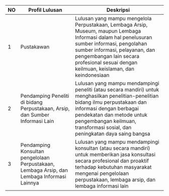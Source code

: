 | NO | Profil Lulusan | Deskripsi |
| ----------- | ----------- | ----------- |
| 1 | Pustakawan | Lulusan yang mampu mengelola Perpustakaan, Lembaga Arsip, Museum, maupun Lembaga Informasi dalam hal penelusuran sumber informasi, pengolahan sumber informasi, pelayanan, dan pengembangan lain secara profesional sesuai dengan keilmuan, keislaman, dan keindonesiaan |
| 2 | Pendamping Peneliti di bidang Perpustakaan, Arsip, dan Sumber Informasi Lain | Lulusan yang mampu mendampingi peneliti (atau secara mandiri) untuk menghasilkan penelitian-penelitian bidang ilmu perpustakaan dan informasi dengan berbagai pendekatan dan metode untuk pengembangan keilmuan, transformasi sosial, dan peningkatan daya saing bangsa |
| 3 | Pendamping Konsultan pengelolaan Perpustakaan, Lembaga Arsip, dan Lembaga Informasi Lainnya | Lulusan yang mampu mendampingi konsultan (atau secara mandiri) untuk memberikan jasa konsultasi secara profesional dan proaktif terhadap kebutuhan masyarakat mengenai pengelolaan perpustakaan, lembaga arsip, dan lembaga informasi lain |
